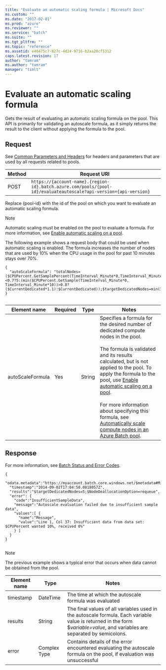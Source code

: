 ```yaml
---
title: "Evaluate an automatic scaling formula | Microsoft Docs"
ms.custom: ""
ms.date: "2017-02-01"
ms.prod: "azure"
ms.reviewer: ""
ms.service: "batch"
ms.suite: ""
ms.tgt_pltfrm: ""
ms.topic: "reference"
ms.assetid: e40475c7-827c-4d24-9716-b2aa20cf5312
caps.latest.revision: 17
author: "tamram"
ms.author: "tamram"
manager: "timlt"
---
```

# Evaluate an automatic scaling formula
  Gets the result of evaluating an automatic scaling formula on the pool.  This API is primarily for validating an autoscale formula, as it simply returns the result to the client without applying the formula to the pool.  
  
##  <a name="bk_lifetime"></a> Request  
 See [Common Parameters and Headers](../batchservice/common-parameters-and-headers.md) for headers and parameters that are used by all requests related to pools.  
  
|Method|Request URI|  
|------------|-----------------|  
|POST|`https://{account-name}.{region-id}.batch.azure.com/pools/{pool-id}/evaluateautoscale?api-version={api-version}`|  
  
 Replace {pool-id} with the id of the pool on which you want to evaluate an automatic scaling formula.  
  
> [!NOTE]  
>  Automatic scaling must be enabled on the pool to evaluate a formula. For more information, see [Enable automatic scaling on a pool](../batchservice/enable-automatic-scaling-on-a-pool.md).  
  
 The following example shows a request body that could be used when automatic scaling is enabled. The formula increases the number of nodes that are used by 10% when the CPU usage in the pool for past 10 minutes stays over 70%.  
  
```  
{  
  "autoScaleFormula": "totalNodes=($CPUPercent.GetSamplePercent(TimeInterval_Minute*0,TimeInterval_Minute*10)<0.7?5:(min($CPUPercent.GetSample(TimeInterval_Minute*0, TimeInterval_Minute*10))>0.8?($CurrentDedicated*1.1):$CurrentDedicated));$targetDedicatedNodes=min(100,totalNodes);"  
}  
  
```  
  
|Element name|Required|Type|Notes|  
|------------------|--------------|----------|-----------|  
|autoScaleFormula|Yes|String|Specifies a formula for the desired number of dedicated compute nodes in the pool.<br /><br /> The formula is validated and its results calculated, but is not applied to the pool.  To apply the formula to the pool, use [Enable automatic scaling on a pool](../batchservice/enable-automatic-scaling-on-a-pool.md).<br /><br /> For more information about specifying this formula, see [Automatically scale compute nodes in an Azure Batch pool](https://msdn.microsoft.com/en-us/library/azure/dn820182.aspx).|  
  
## Response  
 For more information, see [Batch Status and Error Codes](../batchservice/batch-status-and-error-codes.md).  
  
```  
{  
  "odata.metadata":"https://myaccount.batch.core.windows.net/$metadata#Microsoft.WindowsAzure.Batch.Protocol.Entities.AutoScaleRun",  
  "timestamp":"2014-09-02T17:04:50.0818057Z",  
  "results":"$targetDedicatedNodes=5;$NodeDeallocationOption=requeue",  
  "error": {  
    "code":"InsufficientSampleData",  
    "message":"Autoscale evaluation failed due to insufficient sample data",  
    "values":[ {  
      "name":"Message",  
      "value":"Line 1, Col 37: Insufficient data from data set: $CPUPercent wanted 10%, received 0%"  
    } ]  
  }  
}  
  
```  
  
> [!NOTE]  
>  The previous example shows a typical error that occurs when data cannot be obtained from the pool.  
  
|Element name|Type|Notes|  
|------------------|----------|-----------|  
|timestamp|DateTime|The time at which the autoscale formula was evaluated|  
|results|String|The final values of all variables used in the autoscale formula.  Each variable value is returned in the form $*variable=value*, and variables are separated by semicolons.|  
|error|Complex Type|Contains details of the error encountered evaluating the autoscale formula on the pool, if evaluation was unsuccessful|  
  
  